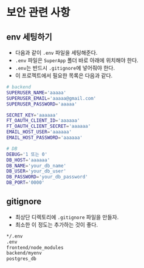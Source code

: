 # 보안 관련 사항
## env 세팅하기
* 다음과 같이 `.env` 파일을 세팅해준다.
* `.env` 파일은 `SuperApp` 폴더 바로 아래에 위치해야 한다.
* `.env`는 반드시 `.gitignore`에 넣어줘야 한다.
* 이 프로젝트에서 필요한 목록은 다음과 같다.

```bash
# backend
SUPERUSER_NAME='aaaaa'
SUPERUSER_EMAIL='aaaaa@gmail.com'
SUPERUSER_PASSWORD='aaaaa'

SECRET_KEY='aaaaaa'
FT_OAUTH_CLIENT_ID='aaaaaa'
FT_OAUTH_CLIENT_SECRET='aaaaaa'
EMAIL_HOST_USER='aaaaaa'
EMAIL_HOST_PASSWORD='aaaaaa'

# DB
DEBUG='1 또는 0'
DB_HOST='aaaaaa'
DB_NAME='your_db_name'
DB_USER='your_db_user'
DB_PASSWORD='your_db_password'
DB_PORT='0000'
```

## gitignore
* 최상단 디렉토리에 `.gitignore` 파일을 만들자.
* 최소한 이 정도는 추가하는 것이 좋다.
```Bash
*/.env
.env
frontend/node_modules
backend/myenv
postgres_db
```
